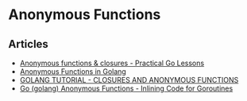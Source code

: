 # Anonymous Functions

## Articles
- [Anonymous functions & closures - Practical Go Lessons](https://www.practical-go-lessons.com/chap-24-anonymous-functions-and-closures)
- [Anonymous Functions in Golang](https://www.golangprograms.com/anonymous-functions-in-golang.html)
- [GOLANG TUTORIAL - CLOSURES AND ANONYMOUS FUNCTIONS](https://www.bogotobogo.com/GoLang/GoLang_Closures_Anonymous_Functions.php)
- [Go (golang) Anonymous Functions - Inlining Code for Goroutines](https://jeremybytes.blogspot.com/2021/02/go-golang-anonymous-functions-inlining.html)
